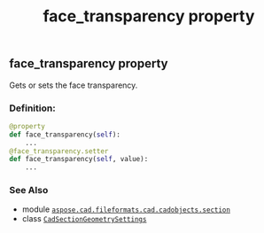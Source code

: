 ﻿---
title: face_transparency property
second_title: Aspose.CAD for Python via .NET API References
description: 
type: docs
weight: 60
url: /python-net/aspose.cad.fileformats.cad.cadobjects.section/cadsectiongeometrysettings/face_transparency/
is_root: false
---

## face_transparency property


Gets or sets the face transparency.
### Definition:
```python
@property
def face_transparency(self):
    ...
@face_transparency.setter
def face_transparency(self, value):
    ...
```

### See Also
* module [`aspose.cad.fileformats.cad.cadobjects.section`](../../)
* class [`CadSectionGeometrySettings`](/cad/python-net/aspose.cad.fileformats.cad.cadobjects.section/cadsectiongeometrysettings)

